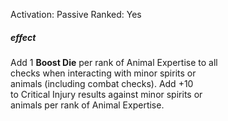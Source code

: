 Activation: Passive
Ranked: Yes
##### effect
Add 1 **Boost Die** per rank of Animal Expertise to all  
checks when interacting with minor spirits or  
animals (including combat checks). Add +10  
to Critical Injury results against minor spirits or  
animals per rank of Animal Expertise.
